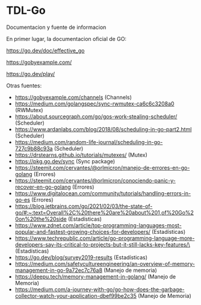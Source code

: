 # TDL-Go

Documentacion y fuente de informacion

En primer lugar, la documentacion oficial de GO:

  https://go.dev/doc/effective_go
  
  https://gobyexample.com/
  
  https://go.dev/play/
  
Otras fuentes:
- https://gobyexample.com/channels (Channels)
- https://medium.com/golangspec/sync-rwmutex-ca6c6c3208a0 (RWMutex)
- https://about.sourcegraph.com/go/gos-work-stealing-scheduler/ (Scheduler)
- https://www.ardanlabs.com/blog/2018/08/scheduling-in-go-part2.html (Scheduler)
- https://medium.com/random-life-journal/scheduling-in-go-727c9b88c93a (Scheduler)
- https://drstearns.github.io/tutorials/mutexes/ (Mutex)
- https://pkg.go.dev/sync (Sync package)
- https://steemit.com/cervantes/@orlmicron/manejo-de-errores-en-go-golang (Errores)
- https://steemit.com/cervantes/@orlmicron/conociendo-panic-y-recover-en-go-golang (Errores)
- https://www.digitalocean.com/community/tutorials/handling-errors-in-go-es (Errores)
- https://blog.jetbrains.com/go/2021/02/03/the-state-of-go/#:~:text=Overall%2C%20there%20are%20about%201,of%20Go%20on%20the%20side (Estadísticas)
- https://www.zdnet.com/article/top-programming-languages-most-popular-and-fastest-growing-choices-for-developers/ (Estadísticas)
- https://www.techrepublic.com/article/go-programming-language-more-developers-say-its-critical-to-projects-but-it-still-lacks-key-features/\ (Estadísticas)
- https://go.dev/blog/survey2019-results (Estadísticas) 
- https://medium.com/safetycultureengineering/an-overview-of-memory-management-in-go-9a72ec7c76a8 (Manejo de memoria)
- https://deepu.tech/memory-management-in-golang/ (Manejo de Memoria)
- https://medium.com/a-journey-with-go/go-how-does-the-garbage-collector-watch-your-application-dbef99be2c35 (Manejo de Memoria)
